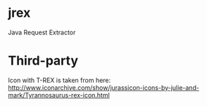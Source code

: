 jrex
====

Java Request Extractor


Third-party
===========

Icon with T-REX is taken from here: http://www.iconarchive.com/show/jurassicon-icons-by-julie-and-mark/Tyrannosaurus-rex-icon.html
